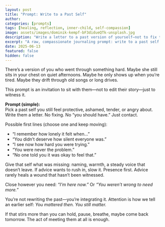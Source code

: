 ```yaml
---
layout: post
title: "Prompt: Write to a Past Self"
author: 
categories: [prompts]
tags: [healing, reflection, inner-child, self-compassion]
image: assets/images/dominik-kempf-bF3didueQTk-unsplash.jpg
description: "Write a letter to a past version of yourself—not to fix them, but to witness them with the tenderness they deserved."
excerpt: "A raw, compassionate journaling prompt: write to a past self you still carry—offer presence instead of correction."
date: 2025-06-13
featured: false
hidden: false
---
```


There’s a version of you who went through something hard. Maybe she still sits in your chest on quiet afternoons. Maybe he only shows up when you’re tired. Maybe they drift through old songs or long drives.

This prompt is an invitation to sit with them—not to edit their story—just to witness it.

**Prompt (simple):**  
Pick a past self you still feel protective, ashamed, tender, or angry about. Write them a letter. No fixing. No “you should have.” Just contact.

Possible first lines (choose one and keep moving):

- “I remember how lonely it felt when…”
- “You didn’t deserve how silent everyone was.”
- “I see now how hard you were trying.”
- “You were never the problem.”
- “No one told you it was okay to feel that.”

Give that self what was missing: naming, warmth, a steady voice that doesn’t leave. If advice wants to rush in, slow it. Presence first. Advice rarely heals a wound that hasn’t been witnessed.

Close however you need: *“I’m here now.”* Or *“You weren’t wrong to need more.”*

You’re not rewriting the past—you’re integrating it. Attention is how we tell an earlier self: *You mattered then. You still matter.*

If that stirs more than you can hold, pause, breathe, maybe come back tomorrow. The act of meeting them at all is enough.